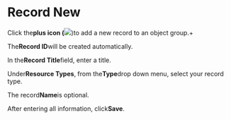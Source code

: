 # Record New

Click the**plus icon \(**![](https://adiwg.gitbooks.io/mdeditor/content/v/0f34b4eb41e0ced01c4c34b14a8fee12e2e03b05/assets/symbol_plus_16.png)\)to add a new record to an object group.+

The**Record ID**will be created automatically.

In the**Record Title**field, enter a title.

Under**Resource Types**, from the**Type**drop down menu, select your record type.

The record**Name**is optional.

After entering all information, click**Save**.

